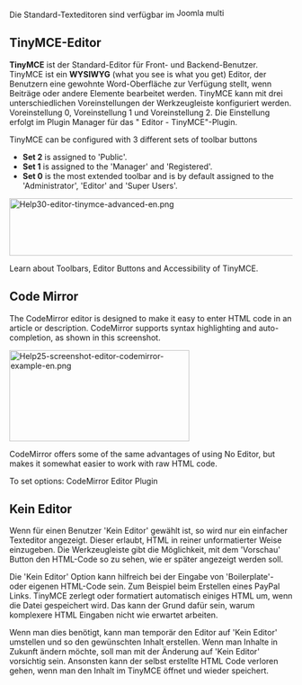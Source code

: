 <!-- Filename: Content_editors / Display title: Standard-Editoren -->

Die Standard-Texteditoren sind verfügbar im
<img src="https://docs.joomla.org/images/7/7b/Compat_icon_CMS.png"
decoding="async" data-file-width="87" data-file-height="17" width="87"
height="17" alt="Joomla multi" />

## TinyMCE-Editor

**TinyMCE** ist der Standard-Editor für Front- und Backend-Benutzer.
TinyMCE ist ein **WYSIWYG** (what you see is what you get) Editor, der
Benutzern eine gewohnte Word-Oberfläche zur Verfügung stellt, wenn
Beiträge oder andere Elemente bearbeitet werden. TinyMCE kann mit drei
unterschiedlichen Voreinstellungen der Werkzeugleiste konfiguriert
werden. Voreinstellung 0, Voreinstellung 1 und Voreinstellung 2. Die
Einstellung erfolgt im  Plugin
Manager
für das " Editor - TinyMCE"-Plugin.

TinyMCE can be configured with 3 different sets of toolbar buttons

- **Set 2** is assigned to 'Public'.
- **Set 1** is assigned to the
'Manager' and 'Registered'.
- **Set 0** is the most extended toolbar and is by default assigned to
  the 'Administrator', 'Editor' and 'Super Users'.

<img
src="https://docs.joomla.org/images/thumb/f/fb/Help30-editor-tinymce-advanced-en.png/600px-Help30-editor-tinymce-advanced-en.png"
decoding="async"
srcset="https://docs.joomla.org/images/f/fb/Help30-editor-tinymce-advanced-en.png 1.5x"
data-file-width="669" data-file-height="114" width="600" height="102"
alt="Help30-editor-tinymce-advanced-en.png" />

Learn about Toolbars, Editor Buttons and Accessibility of
TinyMCE.

## Code Mirror

The CodeMirror editor is designed to make it easy to enter HTML code in
an article or description. CodeMirror supports syntax highlighting and
auto-completion, as shown in this screenshot.

<img
src="https://docs.joomla.org/images/thumb/e/e2/Help25-screenshot-editor-codemirror-example-en.png/320px-Help25-screenshot-editor-codemirror-example-en.png"
decoding="async"
srcset="https://docs.joomla.org/images/e/e2/Help25-screenshot-editor-codemirror-example-en.png 1.5x"
data-file-width="326" data-file-height="165" width="320" height="162"
alt="Help25-screenshot-editor-codemirror-example-en.png" />

CodeMirror offers some of the same advantages of using No Editor, but
makes it somewhat easier to work with raw HTML code.

To set options:  CodeMirror Editor
Plugin

## Kein Editor

Wenn für einen Benutzer 'Kein Editor' gewählt ist, so wird nur ein
einfacher Texteditor angezeigt. Dieser erlaubt, HTML in reiner
unformatierter Weise einzugeben. Die Werkzeugleiste gibt die
Möglichkeit, mit dem 'Vorschau' Button den HTML-Code so zu sehen, wie er
später angezeigt werden soll.

Die 'Kein Editor' Option kann hilfreich bei der Eingabe von
'Boilerplate'- oder eigenen HTML-Code sein. Zum Beispiel beim Erstellen
eines PayPal Links. TinyMCE zerlegt oder formatiert automatisch einiges
HTML um, wenn die Datei gespeichert wird. Das kann der Grund dafür sein,
warum komplexere HTML Eingaben nicht wie erwartet arbeiten.

Wenn man dies benötigt, kann man temporär den Editor auf 'Kein Editor'
umstellen und so den gewünschten Inhalt erstellen. Wenn man Inhalte in
Zukunft ändern möchte, soll man mit der Änderung auf 'Kein Editor'
vorsichtig sein. Ansonsten kann der selbst erstellte HTML Code verloren
gehen, wenn man den Inhalt im TinyMCE öffnet und wieder speichert.
